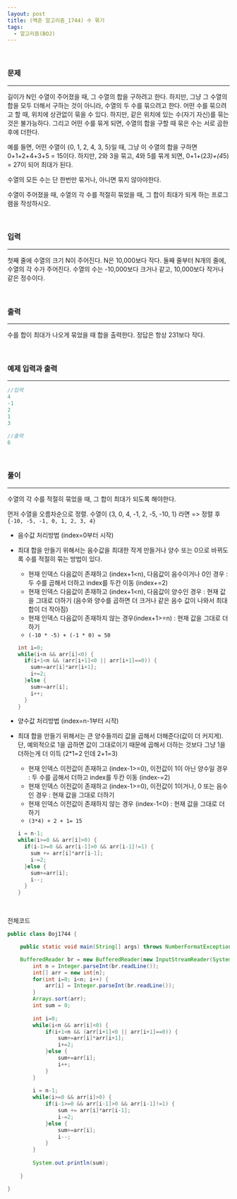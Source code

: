 ```yaml
---
layout: post
title: (백준 알고리즘_1744) 수 묶기
tags:
  - 알고리즘(BOJ)
---
```


<br>

### 문제

---

길이가 N인 수열이 주어졌을 때, 그 수열의 합을 구하려고 한다. 하지만, 그냥 그 수열의 합을 모두 더해서 구하는 것이 아니라, 수열의 두 수를 묶으려고 한다. 어떤 수를 묶으려고 할 때, 위치에 상관없이 묶을 수 있다. 하지만, 같은 위치에 있는 수(자기 자신)를 묶는 것은 불가능하다. 그리고 어떤 수를 묶게 되면, 수열의 합을 구할 때 묶은 수는 서로 곱한 후에 더한다.

예를 들면, 어떤 수열이 {0, 1, 2, 4, 3, 5}일 때, 그냥 이 수열의 합을 구하면 0+1+2+4+3+5 = 15이다. 하지만, 2와 3을 묶고, 4와 5를 묶게 되면, 0+1+(2*3)+(4*5) = 27이 되어 최대가 된다.

수열의 모든 수는 단 한번만 묶거나, 아니면 묶지 않아야한다.

수열이 주어졌을 때, 수열의 각 수를 적절히 묶었을 때, 그 합이 최대가 되게 하는 프로그램을 작성하시오.

<br>

### 입력

---

첫째 줄에 수열의 크기 N이 주어진다. N은 10,000보다 작다. 둘째 줄부터 N개의 줄에, 수열의 각 수가 주어진다. 수열의 수는 -10,000보다 크거나 같고, 10,000보다 작거나 같은 정수이다.

<br>

### 출력

---

수를 합이 최대가 나오게 묶었을 때 합을 출력한다. 정답은 항상 231보다 작다.

<br>

### 예제 입력과 출력

---

```java
//입력
4
-1
2
1
3
```

```java
//출력
6
```

<br>

### 풀이

---

수열의 각 수를 적절히 묶었을 때, 그 합이 최대가 되도록 해야한다. 

먼저 수열을 오름차순으로 정렬. 수열이 {3, 0, 4, -1, 2, -5, -10, 1} 라면 => 정렬 후 `{-10, -5, -1, 0, 1, 2, 3, 4} `

- 음수값 처리방법 (index=0부터 시작)

- 최대 합을 만들기 위해서는 음수값을 최대한 작게 만들거나 양수 또는 0으로 바뀌도록 수를 적절히 묶는 방법이 있다.

  - 현재 인덱스 다음값이 존재하고 (index+1<n), 다음값이 음수이거나 0인 경우 : 두 수를 곱해서 더하고 index를 두칸 이동 (index+=2)
  - 현재 인덱스 다음값이 존재하고 (index+1<n), 다음값이 양수인 경우 : 현재 값을 그대로 더하기 (음수와 양수를 곱하면 더 크거나 같은 음수 값이 나와서 최대 합이 더 작아짐)
  - 현재 인덱스 다음값이 존재하지 않는 경우(index+1>=n) : 현재 값을 그대로 더하기
  - `(-10 * -5) + (-1 * 0) = 50 `

  ```java
  int i=0;
  while(i<n && arr[i]<0) {
    if(i+1<n && (arr[i+1]<0 || arr[i+1]==0)) {
      sum+=arr[i]*arr[i+1];
      i+=2;
    }else {
      sum+=arr[i];
      i++;
    }
  }
  ```

- 양수값 처리방법 (index=n-1부터 시작)

- 최대 합을 만들기 위해서는 큰 양수들끼리 값을 곱해서 더해준다(값이 더 커지게). 단, 예외적으로 1을 곱하면 값이 그대로이기 때문에 곱해서 더하는 것보다 그냥 1을 더하는게 더 이득 (2*1=2 인데 2+1=3)

  - 현재 인덱스 이전값이 존재하고 (index-1>=0), 이전값이 1이 아닌 양수일 경우 : 두 수를 곱해서 더하고 index를 두칸 이동 (index-=2)
  - 현재 인덱스 이전값이 존재하고 (index-1>=0), 이전값이 1이거나, 0 또는 음수인 경우 : 현재 값을 그대로 더하기
  - 현재 인덱스 이전값이 존재하지 않는 경우 (index-1<0) : 현재 값을 그대로 더하기
  - `(3*4) + 2 + 1= 15`

  ```java
  i = n-1;
  while(i>=0 && arr[i]>0) {
    if(i-1>=0 && arr[i-1]>0 && arr[i-1]!=1) {
      sum += arr[i]*arr[i-1];
      i-=2;
    }else {
      sum+=arr[i];
      i--;
    }
  }
  ```

<br>

전체코드

```java
public class Boj1744 {

	public static void main(String[] args) throws NumberFormatException, IOException {

    BufferedReader br = new BufferedReader(new InputStreamReader(System.in));
		int n = Integer.parseInt(br.readLine());
		int[] arr = new int[n];
		for(int i=0; i<n; i++) {
			arr[i] = Integer.parseInt(br.readLine());
		}
		Arrays.sort(arr);
		int sum = 0;
		
		int i=0;
		while(i<n && arr[i]<0) {
			if(i+1<n && (arr[i+1]<0 || arr[i+1]==0)) {
				sum+=arr[i]*arr[i+1];
				i+=2;
			}else {
				sum+=arr[i];
				i++;
			}
		}
		
		i = n-1;
		while(i>=0 && arr[i]>0) {
		    if(i-1>=0 && arr[i-1]>0 && arr[i-1]!=1) {
	    		sum += arr[i]*arr[i-1];
	    	    i-=2;
		    }else {
		    	sum+=arr[i];
		    	i--;
		    }
		}
		
		System.out.println(sum);
		
	}

}

```

